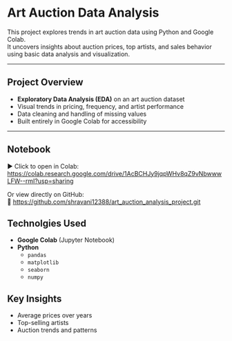 # Art Auction Data Analysis

This project explores trends in art auction data using Python and Google Colab.  
It uncovers insights about auction prices, top artists, and sales behavior using basic data analysis and visualization.

---

## Project Overview

- **Exploratory Data Analysis (EDA)** on an art auction dataset
- Visual trends in pricing, frequency, and artist performance
- Data cleaning and handling of missing values
- Built entirely in Google Colab for accessibility

---

## Notebook

▶ Click to open in Colab:  
https://colab.research.google.com/drive/1AcBCHJy9jqpWHv8qZ9vNbwwwLFW--rmI?usp=sharing

Or view directly on GitHub:  
🔗 https://github.com/shravani12388/art_auction_analysis_project.git


## Technolgies Used

- **Google Colab** (Jupyter Notebook)
- **Python**
  - `pandas`
  - `matplotlib`
  - `seaborn`
  - `numpy`
 

## Key Insights

- Average prices over years
- Top-selling artists
- Auction trends and patterns

